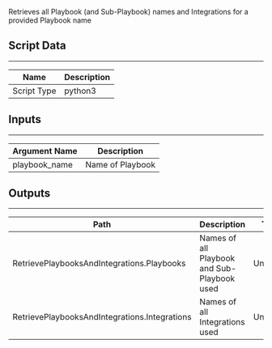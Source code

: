 Retrieves all Playbook (and Sub-Playbook) names and Integrations for a provided Playbook name

## Script Data
---

| **Name** | **Description** |
| --- | --- |
| Script Type | python3 |

## Inputs
---

| **Argument Name** | **Description** |
| --- | --- |
| playbook_name | Name of Playbook |

## Outputs
---

| **Path** | **Description** | **Type** |
| --- | --- | --- |
| RetrievePlaybooksAndIntegrations.Playbooks | Names of all Playbook and Sub-Playbook used | Unknown |
| RetrievePlaybooksAndIntegrations.Integrations | Names of all Integrations used | Unknown |
